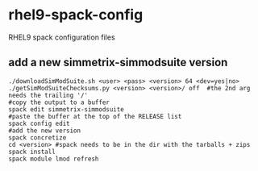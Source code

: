 # rhel9-spack-config
RHEL9 spack configuration files

## add a new simmetrix-simmodsuite version

```
./downloadSimModSuite.sh <user> <pass> <version> 64 <dev=yes|no>
./getSimModSuiteChecksums.py <version> <version>/ off  #the 2nd arg needs the trailing '/'
#copy the output to a buffer
spack edit simmetrix-simmodsuite
#paste the buffer at the top of the RELEASE list
spack config edit
#add the new version
spack concretize
cd <version> #spack needs to be in the dir with the tarballs + zips
spack install
spack module lmod refresh
```

